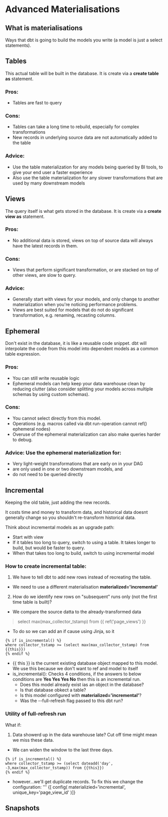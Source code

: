 # Advanced Materialisations

## What is materialisations

Ways that dbt is going to build the models you write (a model is just a select statements).

## Tables

This actual table will be built in the database. It is create via a **create table as** statement.

### Pros: 
- Tables are fast to query
### Cons: 
- Tables can take a long time to rebuild, especially for complex transformations
- New records in underlying source data are not automatically added to the table
### Advice: 
- Use the table materialization for any models being queried by BI tools, to give your end user a faster experience
- Also use the table materialization for any slower transformations that are used by many downstream models

## Views

The query itself is what gets stored in the database. It is create via a **create view as** statement.

### Pros: 
- No additional data is stored, views on top of source data will always have the latest records in them.
### Cons: 
- Views that perform significant transformation, or are stacked on top of other views, are slow to query.
### Advice: 
- Generally start with views for your models, and only change to another materialization when you're noticing performance problems.
- Views are best suited for models that do not do significant transformation, e.g. renaming, recasting columns.

## Ephemeral

Don't exist in the database, it is like a reusable code snippet. dbt will interpolate the code from this model into dependent models as a common table expression.

### Pros: 
- You can still write reusable logic
- Ephemeral models can help keep your data warehouse clean by reducing clutter (also consider splitting your models across multiple schemas by using custom schemas).
### Cons: 
- You cannot select directly from this model.
- Operations (e.g. macros called via dbt run-operation cannot ref() ephemeral nodes)
- Overuse of the ephemeral materialization can also make queries harder to debug.
### Advice: Use the ephemeral materialization for:
- Very light-weight transformations that are early on in your DAG
- are only used in one or two downstream models, and
- do not need to be queried directly

## Incremental

Keeping the old table, just adding the new records. 

It costs time and money to transform data, and historical data doesnt generally change so you shouldn't re-transform historical data. 

Think about incremental models as an upgrade path:
- Start with view 
- If it tables too long to query, switch to using a table. It takes longer to build, but would be faster to query. 
- When that takes too long to build, switch to using incremental model

### How to create incremental table:

1. We have to tell dbt to add new rows instead of recreating the table.
- We need to use a different materialisation **materialized='incremental'**
2. How do we identify new rows on "subsequent" runs only (not the first time table is built)?
- We compare the source datta to the already-transformed data
> select  max(max_collector_tstamp) from {{ ref('page_views') }}
- To do so we can add an if cause using Jinja, so it 
```
{% if is_incremental() %}
where collector_tstamp >= (select max(max_collector_tstamp) from {{this}})
{% endif %}
```
- {{ this }} is the current existing database object mapped to this model. We use this because we don't want to ref and model to itself
- is_incremental(): Checks 4 conditions, if the answers to below conditions are **Yes Yes Yes No** then this is an incremental run.
    - Does this model already exist ias an object in the database?
    - Is that database obkect a table?
    - Is this model configured with **materialized='incremental'**?
    - Was the --full-refresh flag passed to this dbt run?

### Utility of full-refresh run

What if:
1. Data showerd up in the data warehouse late? Cut off time might mean we miss these data.
- We can widen the window to the last three days.
```
{% if is_incremental() %}
where collector_tstamp >= (select dateadd('day', -3,max(max_collector_tstamp)) from {{this}})
{% endif %}
```
- however...we'll get duplicate records. To fix this we change the configuration:
'''
{[ config(
    materializied='incremental',
    unique_key='page_view_id'
)]}

## Snapshots